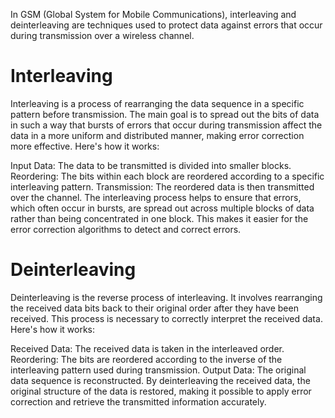 In GSM (Global System for Mobile Communications), interleaving and deinterleaving are techniques used to protect data against errors that occur during transmission over a wireless channel. 

# Interleaving
Interleaving is a process of rearranging the data sequence in a specific pattern before transmission. The main goal is to spread out the bits of data in such a way that bursts of errors that occur during transmission affect the data in a more uniform and distributed manner, making error correction more effective. Here's how it works:

Input Data: The data to be transmitted is divided into smaller blocks.
Reordering: The bits within each block are reordered according to a specific interleaving pattern.
Transmission: The reordered data is then transmitted over the channel.
The interleaving process helps to ensure that errors, which often occur in bursts, are spread out across multiple blocks of data rather than being concentrated in one block. This makes it easier for the error correction algorithms to detect and correct errors.

# Deinterleaving
Deinterleaving is the reverse process of interleaving. It involves rearranging the received data bits back to their original order after they have been received. This process is necessary to correctly interpret the received data. Here's how it works:

Received Data: The received data is taken in the interleaved order.
Reordering: The bits are reordered according to the inverse of the interleaving pattern used during transmission.
Output Data: The original data sequence is reconstructed.
By deinterleaving the received data, the original structure of the data is restored, making it possible to apply error correction and retrieve the transmitted information accurately.

